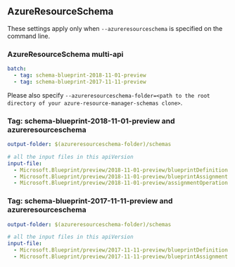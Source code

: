 ## AzureResourceSchema

These settings apply only when `--azureresourceschema` is specified on the command line.

### AzureResourceSchema multi-api

``` yaml $(azureresourceschema) && $(multiapi)
batch:
  - tag: schema-blueprint-2018-11-01-preview
  - tag: schema-blueprint-2017-11-11-preview

```

Please also specify `--azureresourceschema-folder=<path to the root directory of your azure-resource-manager-schemas clone>`.

### Tag: schema-blueprint-2018-11-01-preview and azureresourceschema

``` yaml $(tag) == 'schema-blueprint-2018-11-01-preview' && $(azureresourceschema)
output-folder: $(azureresourceschema-folder)/schemas

# all the input files in this apiVersion
input-file:
  - Microsoft.Blueprint/preview/2018-11-01-preview/blueprintDefinition.json
  - Microsoft.Blueprint/preview/2018-11-01-preview/blueprintAssignment.json
  - Microsoft.Blueprint/preview/2018-11-01-preview/assignmentOperation.json

```

### Tag: schema-blueprint-2017-11-11-preview and azureresourceschema

``` yaml $(tag) == 'schema-blueprint-2017-11-11-preview' && $(azureresourceschema)
output-folder: $(azureresourceschema-folder)/schemas

# all the input files in this apiVersion
input-file:
  - Microsoft.Blueprint/preview/2017-11-11-preview/blueprintDefinition.json
  - Microsoft.Blueprint/preview/2017-11-11-preview/blueprintAssignment.json

```
